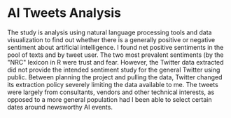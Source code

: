 # AI Tweets Analysis

The study is analysis using natural language processing tools and data visualization to find out whether there is a generally positive 
or negative sentiment about artificial intelligence. I found net positive sentiments in the pool of texts and by tweet user.
The two most prevalent sentiments (by the "NRC" lexicon in R were trust and fear.
However, the Twitter data extracted did not provide the intended sentiment study for the general Twitter using public. Between 
planning the project and pulling the data, Twitter changed its extraction policy severely limiting the data available to me. 
The tweets were largely from consultants, vendors and other technical interests, as opposed to a more general population had
I been able to select certain dates around newsworthy AI events.
